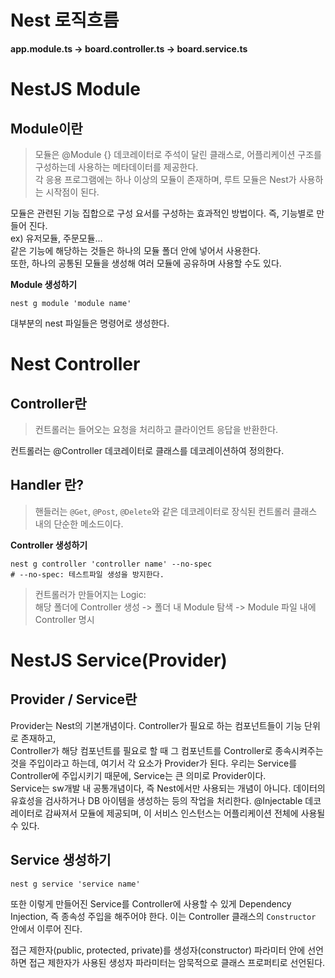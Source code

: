 # Nest 로직흐름

**app.module.ts -> board.controller.ts -> board.service.ts**

# NestJS Module
## Module이란

> 모듈은 @Module {} 데코레이터로 주석이 달린 클래스로, 어플리케이션 구조를 구성하는데 사용하는 메타데이터를 제공한다.  
> 각 응용 프로그램에는 하나 이상의 모듈이 존재하며, 루트 모듈은 Nest가 사용하는 시작점이 된다.

모듈은 관련된 기능 집합으로 구성 요서를 구성하는 효과적인 방법이다. 즉, 기능별로 만들어 진다.  
ex) 유저모듈, 주문모듈...  
같은 기능에 해당하는 것들은 하나의 모듈 폴더 안에 넣어서 사용한다.  
또한, 하나의 공통된 모듈을 생성해 여러 모듈에 공유하며 사용할 수도 있다.

**Module 생성하기**
```shell
nest g module 'module name'
```
대부분의 nest 파일들은 명령어로 생성한다.

# Nest Controller
## Controller란
> 컨트롤러는 들어오는 요청을 처리하고 클라이언트 응답을 반환한다.

컨트롤러는 @Controller 데코레이터로 클래스를 데코레이션하여 정의한다.

## Handler 란?
> 핸들러는 `@Get`, `@Post`, `@Delete`와 같은 데코레이터로 장식된 컨트롤러 클래스 내의 단순한 메소드이다.

**Controller 생성하기**
```shell
nest g controller 'controller name' --no-spec
# --no-spec: 테스트파일 생성을 방지한다.
```
> 컨트롤러가 만들어지는 Logic:  
> 해당 폴더에 Controller 생성 -> 폴더 내 Module 탐색 -> Module 파일 내에 Controller 명시

# NestJS Service(Provider)
## Provider / Service란
Provider는 Nest의 기본개념이다. Controller가 필요로 하는 컴포넌트들이 기능 단위로 존재하고,  
Controller가 해당 컴포넌트를 필요로 할 때 그 컴포넌트를 Controller로 종속시켜주는 것을 주입이라고 하는데, 여기서 각 요소가 Provider가 된다. 우리는 Service를 Controller에 주입시키기 때문에, Service는 큰 의미로 Provider이다.  
Service는 sw개발 내 공통개념이다, 즉 Nest에서만 사용되는 개념이 아니다. 데이터의 유효성을 검사하거나 DB 아이템을 생성하는 등의 작업을 처리한다. @Injectable 데코레이터로 감싸져서 모듈에 제공되며, 이 서비스 인스턴스는 어플리케이션 전체에 사용될 수 있다.

## Service 생성하기
```shell
nest g service 'service name'
```

또한 이렇게 만들어진 Service를 Controller에 사용할 수 있게 Dependency Injection, 즉 종속성 주입을 해주어야 한다. 이는 Controller 클래스의 `Constructor` 안에서 이루어 진다.

접근 제한자(public, protected, private)를 생성자(constructor) 파라미터 안에 선언하면 접근 제한자가 사용된 생성자 파라미터는 암묵적으로 클래스 프로퍼티로 선언된다.
